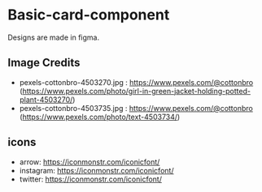 # Basic-card-component
Designs are made in figma.
## Image Credits
- pexels-cottonbro-4503270.jpg : https://www.pexels.com/@cottonbro (https://www.pexels.com/photo/girl-in-green-jacket-holding-potted-plant-4503270/)
- pexels-cottonbro-4503735.jpg : https://www.pexels.com/@cottonbro (https://www.pexels.com/photo/text-4503734/)

## icons
- arrow: https://iconmonstr.com/iconicfont/
- instagram: https://iconmonstr.com/iconicfont/
- twitter: https://iconmonstr.com/iconicfont/
